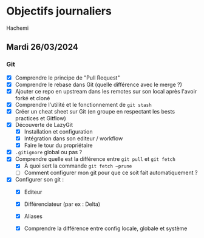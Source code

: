 # Objectifs journaliers

Hachemi

## Mardi 26/03/2024


### Git

- [X] Comprendre le principe de "Pull Request"
- [X] Comprendre le rebase dans Git (quelle différence avec le merge ?)
- [X] Ajouter ce repo en upstream dans les remotes sur son local après l'avoir forké et cloné
- [X] Comprendre l'utilité et le fonctionnement de `git stash`
- [X] Créer un cheat sheet sur Git (en groupe en respectant les bests practices et Gitflow)
- [X] Découverte de LazyGit
  - [X] Installation et configuration
  - [X] Intégration dans son editeur / workflow
  - [X] Faire le tour du propriétaire
- [X] `.gitignore` global ou pas ?
- [X] Comprendre quelle est la différence entre `git pull` et `git fetch`
    - [X] À quoi sert la commande `git fetch —prune`
    - [ ] Comment configurer mon git pour que ce soit fait automatiquement ?
- [X] Configurer son git : 
  - [X] Editeur 
  - [X] Différenciateur (par ex : Delta) 
  - [X] Aliases 
  - [X] Comprendre la différence entre config locale, globale et système

